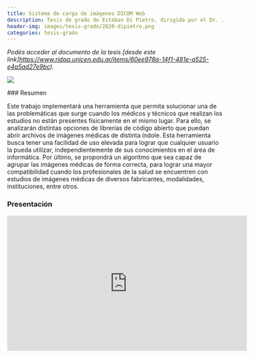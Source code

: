 ```yaml
---
title: Sistema de carga de imágenes DICOM Web
description: Tesis de grado de Esteban Di Pietro, dirigida por el Dr. Javier Dottori y el Ing. Nicolás Dazeo
header-img: images/tesis-grado/2020-dipietro.png
categories: tesis-grado
---
```

*Podés acceder al documento de la tesis [desde este link]https://www.ridaa.unicen.edu.ar/items/60ee978a-14f1-481e-a525-e4a5ad27e9bc).*

<div class="image-post-container">
    <img src="/images/tesis-grado/2020-dipietro.png"/>
</div>

### Resumen

Este trabajo implementará una herramienta que permita solucionar una de las problemáticas que surge cuando los médicos y técnicos que realizan los estudios no están presentes físicamente en el mismo lugar. Para ello, se analizarán distintas opciones de librerías de código abierto que puedan abrir archivos de imágenes médicas de distinta índole. Esta herramienta busca tener una facilidad de uso elevada para lograr que cualquier usuario la pueda utilizar, independientemente de sus conocimientos en el área de informática. Por último, se propondrá un algoritmo que sea capaz de agrupar las imágenes médicas de forma correcta, para lograr una mayor compatibilidad cuando los profesionales de la salud se encuentren con estudios de imágenes médicas de diversos fabricantes, modalidades, instituciones, entre otros.

### Presentación

<iframe width="560" height="315" src="https://www.youtube.com/watch?v=tefEVUiruNE" title="YouTube video player" frameborder="0" allow="accelerometer; autoplay; clipboard-write; encrypted-media; gyroscope; picture-in-picture" allowfullscreen></iframe>